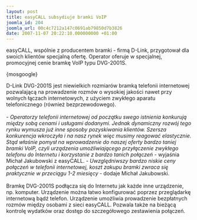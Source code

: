 ```yaml
---
layout: post
title: easyCALL subsydiuje bramki VoIP
joomla_id: 204
joomla_url: 00c4c7212a147c0691ab79850d7b3826
date: 2007-11-07 20:22:10.000000000 +01:00
---
```

easyCALL, wsp&oacute;lnie z producentem bramki - firmą D-Link, przygotował dla swoich klient&oacute;w specjalną ofertę. Operator oferuje w specjalnej, promocyjnej cenie bramkę VoIP typu DVG-2001S.<p>{mosgoogle}</p><p>D-Link DVG-2001S jest niewielkich rozmiar&oacute;w bramką telefonii internetowej pozwalającą na prowadzenie rozm&oacute;w o wysokiej jakości nawet przy wolnych łączach internetowych, z użyciem zwykłego aparatu telefonicznego (r&oacute;wnież bezprzewodowego).<br /><br />- <span style="font-style: italic">Operatorzy telefonii internetowej od początku swego istnienia konkurują między sobą cenami i usługami dodanymi. Jednak dynamiczny rozw&oacute;j tego rynku wymusza już inne sposoby pozyskiwania klient&oacute;w. Szersza konkurencja wkroczyła i na nasz rynek więc musimy reagować elastycznie. Stąd właśnie pomysł na wprowadzenie do naszej oferty bardzo taniej bramki VoIP, czyli urządzenia umożliwiającego przyłączenie zwykłego telefonu do Internetu i korzystanie z bardzo tanich połączeń</span> - wyjaśnia Michał Jakubowski z easyCALL. - <span style="font-style: italic">Uwzględniwszy bardzo niskie ceny połączeń w telefonii internetowej, koszt zakupu bramki zwraca się praktycznie w przeciągu 1-2 miesięcy</span> - dodaje Michał Jakubowski.<br /><br />Bramkę DVG-2001S podłącza się do Internetu jak każde inne urządzenie, np. komputer. Urządzenie można łatwo konfigurować poprzez przeglądarkę internetową bądź telefon. Urządzenie umożliwia prowadzenie bezpłatnych rozm&oacute;w między osobami z sieci easyCALL. Pozwala także na bieżącą kontrolę wydatk&oacute;w oraz dostęp do szczeg&oacute;łowego zestawienia połączeń. </p>
